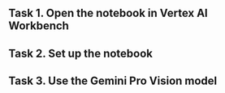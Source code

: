 ## Task 1. Open the notebook in Vertex AI Workbench
## Task 2. Set up the notebook

## Task 3. Use the Gemini Pro Vision model
